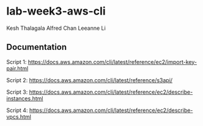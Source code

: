# lab-week3-aws-cli
Kesh Thalagala
Alfred Chan
Leeanne Li

## Documentation

Script 1:
https://docs.aws.amazon.com/cli/latest/reference/ec2/import-key-pair.html

Script 2:
https://docs.aws.amazon.com/cli/latest/reference/s3api/

Script 3:
https://docs.aws.amazon.com/cli/latest/reference/ec2/describe-instances.html

Script 4:
https://docs.aws.amazon.com/cli/latest/reference/ec2/describe-vpcs.html
